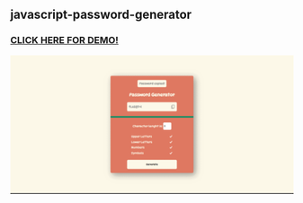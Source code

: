 ## javascript-password-generator

### <a href="https://melikeg.github.io/javascript-password-generator/">CLICK HERE FOR DEMO!</a>

<img src="./img/pw-gif.gif" />
